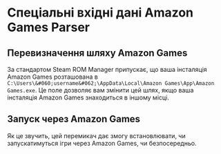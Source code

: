 # Спеціальні вхідні дані Amazon Games Parser

## Перевизначення шляху Amazon Games

За стандартом Steam ROM Manager припускає, що ваша інсталяція Amazon Games розташована в `C:\Users\&#060;username&#062;\AppData\Local\Amazon Games\App\Amazon Games.exe`. Це поле дозволяє вам змінити цей шлях, якщо ваша інсталяція Amazon Games знаходиться в іншому місці.

## Запуск через Amazon Games

Як це звучить, цей перемикач дає змогу встановлювати, чи запускатимуться ігри через Amazon Games, чи безпосередньо.
